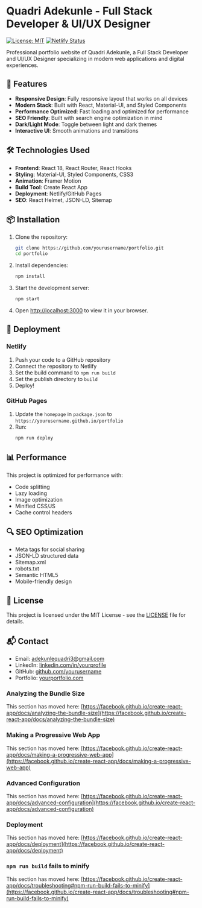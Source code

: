 # Quadri Adekunle - Full Stack Developer & UI/UX Designer

[![License: MIT](https://img.shields.io/badge/License-MIT-yellow.svg)](https://opensource.org/licenses/MIT)
[![Netlify Status](https://api.netlify.com/api/v1/badges/YOUR_DEPLOY_ID/deploy-status)](https://app.netlify.com/sites/YOUR_SITE_NAME/deploys)

Professional portfolio website of Quadri Adekunle, a Full Stack Developer and UI/UX Designer specializing in modern web applications and digital experiences.

## 🚀 Features

- **Responsive Design**: Fully responsive layout that works on all devices
- **Modern Stack**: Built with React, Material-UI, and Styled Components
- **Performance Optimized**: Fast loading and optimized for performance
- **SEO Friendly**: Built with search engine optimization in mind
- **Dark/Light Mode**: Toggle between light and dark themes
- **Interactive UI**: Smooth animations and transitions

## 🛠️ Technologies Used

- **Frontend**: React 18, React Router, React Hooks
- **Styling**: Material-UI, Styled Components, CSS3
- **Animation**: Framer Motion
- **Build Tool**: Create React App
- **Deployment**: Netlify/GitHub Pages
- **SEO**: React Helmet, JSON-LD, Sitemap

## 📦 Installation

1. Clone the repository:
   ```bash
   git clone https://github.com/yourusername/portfolio.git
   cd portfolio
   ```

2. Install dependencies:
   ```bash
   npm install
   ```

3. Start the development server:
   ```bash
   npm start
   ```

4. Open [http://localhost:3000](http://localhost:3000) to view it in your browser.

## 🚀 Deployment

### Netlify
1. Push your code to a GitHub repository
2. Connect the repository to Netlify
3. Set the build command to `npm run build`
4. Set the publish directory to `build`
5. Deploy!

### GitHub Pages
1. Update the `homepage` in `package.json` to `https://yourusername.github.io/portfolio`
2. Run:
   ```bash
   npm run deploy
   ```

## 📊 Performance

This project is optimized for performance with:
- Code splitting
- Lazy loading
- Image optimization
- Minified CSS/JS
- Cache control headers

## 🔍 SEO Optimization

- Meta tags for social sharing
- JSON-LD structured data
- Sitemap.xml
- robots.txt
- Semantic HTML5
- Mobile-friendly design

## 📝 License

This project is licensed under the MIT License - see the [LICENSE](LICENSE) file for details.

## 📬 Contact

- Email: adekunlequadri3@gmail.com
- LinkedIn: [linkedin.com/in/yourprofile](https://linkedin.com/in/yourprofile)
- GitHub: [github.com/yourusername](https://github.com/yourusername)
- Portfolio: [yourportfolio.com](https://yourportfolio.com)

### Analyzing the Bundle Size

This section has moved here: [https://facebook.github.io/create-react-app/docs/analyzing-the-bundle-size](https://facebook.github.io/create-react-app/docs/analyzing-the-bundle-size)

### Making a Progressive Web App

This section has moved here: [https://facebook.github.io/create-react-app/docs/making-a-progressive-web-app](https://facebook.github.io/create-react-app/docs/making-a-progressive-web-app)

### Advanced Configuration

This section has moved here: [https://facebook.github.io/create-react-app/docs/advanced-configuration](https://facebook.github.io/create-react-app/docs/advanced-configuration)

### Deployment

This section has moved here: [https://facebook.github.io/create-react-app/docs/deployment](https://facebook.github.io/create-react-app/docs/deployment)

### `npm run build` fails to minify

This section has moved here: [https://facebook.github.io/create-react-app/docs/troubleshooting#npm-run-build-fails-to-minify](https://facebook.github.io/create-react-app/docs/troubleshooting#npm-run-build-fails-to-minify)
